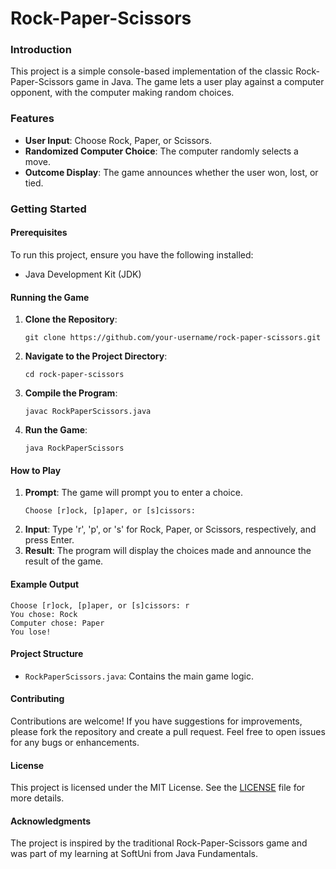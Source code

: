 # Rock-Paper-Scissors

<h3>Introduction</h3>
<p> This project is a simple console-based implementation of the classic Rock-Paper-Scissors game in Java. The game lets a user play against a computer opponent, with the computer making random choices. </p>

<h3>Features</h3>
<ul>
  <li><strong>User Input</strong>: Choose Rock, Paper, or Scissors.</li>
  <li><strong>Randomized Computer Choice</strong>: The computer randomly selects a move.</li>
  <li><strong>Outcome Display</strong>: The game announces whether the user won, lost, or tied.</li>
</ul>

<h3>Getting Started</h3>

<h4>Prerequisites</h4>
<p>To run this project, ensure you have the following installed:</p>
<ul>
  <li>Java Development Kit (JDK)</li>
</ul>

<h4>Running the Game</h4>
<ol>
  <li><strong>Clone the Repository</strong>:
    <pre><code>git clone https://github.com/your-username/rock-paper-scissors.git</code></pre>
  </li>
  <li><strong>Navigate to the Project Directory</strong>:
    <pre><code>cd rock-paper-scissors</code></pre>
  </li>
  <li><strong>Compile the Program</strong>:
    <pre><code>javac RockPaperScissors.java</code></pre>
  </li>
  <li><strong>Run the Game</strong>:
    <pre><code>java RockPaperScissors</code></pre>
  </li>
</ol>

<h4>How to Play</h4>
<ol>
  <li><strong>Prompt</strong>: The game will prompt you to enter a choice.
    <pre><code>Choose [r]ock, [p]aper, or [s]cissors:</code></pre>
  </li>
  <li><strong>Input</strong>: Type 'r', 'p', or 's' for Rock, Paper, or Scissors, respectively, and press Enter.</li>
  <li><strong>Result</strong>: The program will display the choices made and announce the result of the game.</li>
</ol>

<h4>Example Output</h4>
<pre><code>Choose [r]ock, [p]aper, or [s]cissors: r
You chose: Rock
Computer chose: Paper
You lose!
</code></pre>

<h4>Project Structure</h4>
<ul>
  <li><code>RockPaperScissors.java</code>: Contains the main game logic.</li>
</ul>

<h4>Contributing</h4>
<p>Contributions are welcome! If you have suggestions for improvements, please fork the repository and create a pull request. Feel free to open issues for any bugs or enhancements.</p>

<h4>License</h4>
<p>This project is licensed under the MIT License. See the <a href="LICENSE">LICENSE</a> file for more details.</p>

<h4>Acknowledgments</h4>
<p>The project is inspired by the traditional Rock-Paper-Scissors game and was part of my learning at SoftUni from Java Fundamentals. </p>


 
